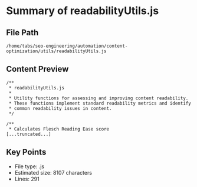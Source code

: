 # Summary of readabilityUtils.js
  
## File Path
`/home/tabs/seo-engineering/automation/content-optimization/utils/readabilityUtils.js`

## Content Preview
```
/**
 * readabilityUtils.js
 * 
 * Utility functions for assessing and improving content readability.
 * These functions implement standard readability metrics and identify
 * common readability issues in content.
 */

/**
 * Calculates Flesch Reading Ease score
[...truncated...]
```

## Key Points
- File type: .js
- Estimated size: 8107 characters
- Lines: 291
